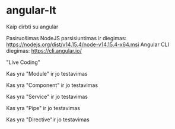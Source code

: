 # angular-lt
Kaip dirbti su angular

Pasiruošimas
NodeJS parsisiuntimas ir diegimas: https://nodejs.org/dist/v14.15.4/node-v14.15.4-x64.msi
Angular CLI diegimas: https://cli.angular.io/

"Live Coding"


Kas yra "Module" ir jo testavimas


Kas yra "Component" ir jo testavimas


Kas yra "Service" ir jo testavimas


Kas yra "Pipe" ir jo testavimas


Kas yra "Directive"ir jo testavimas

